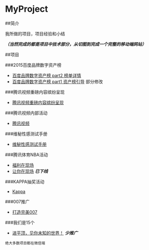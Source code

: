 # MyProject

##简介


我所做的项目，项目经验和小结

__*（当然完成的都是项目中技术部分，从切图到完成一个完整的移动端网站）*__




##项目

###2015百度品牌数字资产榜
* [百度品牌数字资产榜 part2 榜单详情](http://2015moments.baidu.com/list.php)
* [百度品牌数字资产榜 part1 资产榜引导](http://2015moments.baidu.com/list.php) 部分修改

###腾讯视频重磅内容缤纷呈现
* [腾讯视频重磅内容缤纷呈现](http://omgmkt.qq.com/intro/)

###腾讯视频内部活动
* [腾讯视频](http://lpiii.cn/workshop/)

###维秘性感测试手册
* [维秘性感测试手册](http://omgmkt.qq.com/sexy/)

###腾讯体育NBA活动
* [福利在现场](http://omgmkt.qq.com/sexy/)
* [让你在现场](http://www.digitaling.com/projects/16320.html)   ***已下线***

###KAPPA抽奖活动
* [Kappa](http://kc.kappa.com.cn/100anniversary)

###007推广

* [打造完美007](http://omgmkt.qq.com/007/)

###我们是15个

* [进平顶，见你未知的世界！](http://omgmkt.qq.com/2016/15) ***少推广***

`绝大多数项目都在微信端
`



